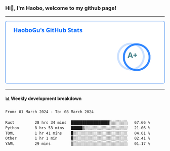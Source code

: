 <!--<h2 align="center"> Hi👋, I'm Haobo, welcome to my github page! </h2>-->
### Hi👋, I'm Haobo, welcome to my github page!
-------

<img href="https://github.com/HaoboGu" src="assets/stats.svg" alt="github stats" /> 

-------

#### 📊 **Weekly development breakdown**
<!--START_SECTION:waka-->

```txt
From: 01 March 2024 - To: 08 March 2024

Rust         28 hrs 34 mins  █████████████████░░░░░░░░   67.66 %
Python       8 hrs 53 mins   █████▒░░░░░░░░░░░░░░░░░░░   21.06 %
TOML         1 hr 41 mins    █░░░░░░░░░░░░░░░░░░░░░░░░   04.01 %
Other        1 hr 1 min      ▓░░░░░░░░░░░░░░░░░░░░░░░░   02.41 %
YAML         29 mins         ▒░░░░░░░░░░░░░░░░░░░░░░░░   01.17 %
```

<!--END_SECTION:waka-->
<!--
backup url: https://github-readme-status-dusky-ten.vercel.app/api?username=HaoboGu&count_private=true&show_icons=true&theme=transparent&border_color=2f80ed
-->
<!--
**HaoboGu/HaoboGu** is a ✨ _special_ ✨ repository because its `README.md` (this file) appears on your GitHub profile.

Here are some ideas to get you started:

- 🔭 I’m currently working on AI-assisted programming tools
- 🌱 I’m currently learning ...
- 👯 I’m looking to collaborate on ...
- 🤔 I’m looking for help with ...
- 💬 Ask me about ...
- 📫 How to reach me: ...
- 😄 Pronouns: ...
- ⚡ Fun fact: ...
-->
